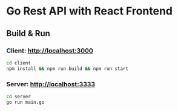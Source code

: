 # Go Rest API with React Frontend

## Build & Run
### Client: [http://localhost:3000](http://localhost:3000)
```bash
cd client
npm install && npm run build && npm run start
```

### Server: [http://localhost:3333](http://localhost:3333)
```bash
cd server
go run main.go
```
